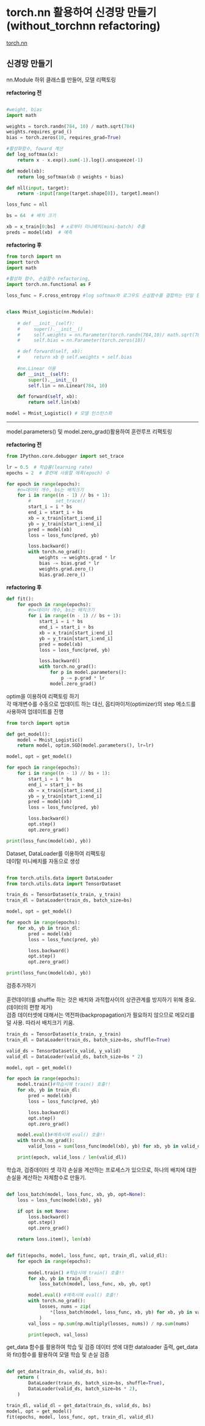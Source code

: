 # torch.nn 활용하여 신경망 만들기(without_torchnn refactoring)

[torch.nn](https://tutorials.pytorch.kr/beginner/nn_tutorial.html)



## 신경망 만들기
nn.Module 하위 클래스를 만들어, 모델 리팩토링

__refactoring 전__
```python

#weight, bias
import math

weights = torch.randn(784, 10) / math.sqrt(784)
weights.requires_grad_()
bias = torch.zeros(10, requires_grad=True)

#활성화함수, foward 계산 
def log_softmax(x):
    return x - x.exp().sum(-1).log().unsqueeze(-1)

def model(xb):
    return log_softmax(xb @ weights + bias)

def nll(input, target):
    return -input[range(target.shape[0]), target].mean()

loss_func = nll

bs = 64  # 배치 크기

xb = x_train[0:bs]  # x로부터 미니배치(mini-batch) 추출
preds = model(xb)  # 예측


```

__refactoring 후__

```python
from torch import nn
import torch 
import math

#활성화 함수, 손실함수 refactoring, 
import torch.nn.functional as F

loss_func = F.cross_entropy #log softmax와 로그우도 손실함수를 결합하는 단일 함수. 모델에서 log softmax 제거 


class Mnist_Logistic(nn.Module):
    
    # def __init__(self):
    #     super().__init__()
    #     self.weights = nn.Parameter(torch.randn(784,10)/ math.sqrt(784))
    #     self.bias = nn.Parameter(torch.zeros(10))

    # def forward(self, xb):
    #     return xb @ self.weights + self.bias
    
    #nn.Linear 이용
    def __init__(self):
        super().__init__()
        self.lin = nn.Linear(784, 10)

    def forward(self, xb):
        return self.lin(xb)

model = Mnist_Logistic() # 모델 인스턴스화
```
---

model.parameters() 및 model.zero_grad()활용하여  훈련루프 리팩토링

__refactoring 전__

```python
from IPython.core.debugger import set_trace

lr = 0.5  # 학습률(learning rate)
epochs = 2  # 훈련에 사용할 에폭(epoch) 수

for epoch in range(epochs):
    #n=데이터 개수, bs는 배치크기
    for i in range((n - 1) // bs + 1): 
        #         set_trace()
        start_i = i * bs
        end_i = start_i + bs
        xb = x_train[start_i:end_i]
        yb = y_train[start_i:end_i]
        pred = model(xb)
        loss = loss_func(pred, yb)

        loss.backward()
        with torch.no_grad():
            weights -= weights.grad * lr
            bias -= bias.grad * lr
            weights.grad.zero_()
            bias.grad.zero_()
```

__refactoring 후__
```python
def fit():
    for epoch in range(epochs):
        #n=데이터 개수, bs는 배치크기
        for i in range((n - 1) // bs + 1):
            start_i = i * bs
            end_i = start_i + bs
            xb = x_train[start_i:end_i]
            yb = y_train[start_i:end_i]
            pred = model(xb)
            loss = loss_func(pred, yb)

            loss.backward()
            with torch.no_grad():
                for p in model.parameters():
                    p -= p.grad * lr
                model.zero_grad()
```

optim을 이용하여 리팩토링 하기<br>
각 매개변수를 수동으로 업데이트 하는 대신, 옵티마이저(optimizer)의 step 메소드를 사용하여 업데이트를 진행

```python
from torch import optim

def get_model():
    model = Mnist_Logistic()
    return model, optim.SGD(model.parameters(), lr=lr)

model, opt = get_model()

for epoch in range(epochs):
    for i in range((n - 1) // bs + 1):
        start_i = i * bs
        end_i = start_i + bs
        xb = x_train[start_i:end_i]
        yb = y_train[start_i:end_i]
        pred = model(xb)
        loss = loss_func(pred, yb)

        loss.backward()
        opt.step()
        opt.zero_grad()

print(loss_func(model(xb), yb))

```

Dataset, DataLoader를 이용하여 리팩토링<br>
데이텉 미니배치를 자동으로 생성

```python

from torch.utils.data import DataLoader
from torch.utils.data import TensorDataset

train_ds = TensorDataset(x_train, y_train)
train_dl = DataLoader(train_ds, batch_size=bs)

model, opt = get_model()

for epoch in range(epochs):
    for xb, yb in train_dl:
        pred = model(xb)
        loss = loss_func(pred, yb)

        loss.backward()
        opt.step()
        opt.zero_grad()

print(loss_func(model(xb), yb))
```

검증추가하기<br>
<br>
훈련데이터를 shuffle 하는 것은 배치와 과적합사이의 상관관계를 방지하기 위해 중요. (데이터의 편향 제거)<br>
검증 데이터셋에 대해서는 역전파(backpropagation)가 필요하지 않으므로 메모리를 덜 사용. 따라서 배치크기 키움.
```python
train_ds = TensorDataset(x_train, y_train)
train_dl = DataLoader(train_ds, batch_size=bs, shuffle=True)

valid_ds = TensorDataset(x_valid, y_valid)
valid_dl = DataLoader(valid_ds, batch_size=bs * 2)

model, opt = get_model()

for epoch in range(epochs):
    model.train()#학습시에 train() 호출!!
    for xb, yb in train_dl:
        pred = model(xb)
        loss = loss_func(pred, yb)

        loss.backward()
        opt.step()
        opt.zero_grad()

    model.eval()#예측시에 eval() 호출!!
    with torch.no_grad():
        valid_loss = sum(loss_func(model(xb), yb) for xb, yb in valid_dl)

    print(epoch, valid_loss / len(valid_dl))
```
학습과, 검증데이터 셋 각각 손실을 계산하는 프로세스가 있으므로, 하나의 배치에 대한 손실을 계산하는 자체함수로 만들기.
```python

def loss_batch(model, loss_func, xb, yb, opt=None):
    loss = loss_func(model(xb), yb)

    if opt is not None:
        loss.backward()
        opt.step()
        opt.zero_grad()

    return loss.item(), len(xb)


def fit(epochs, model, loss_func, opt, train_dl, valid_dl):
    for epoch in range(epochs):
        
        model.train() #학습시에 train() 호출!!
        for xb, yb in train_dl:
            loss_batch(model, loss_func, xb, yb, opt)

        model.eval() #예측시에 eval() 호출!!
        with torch.no_grad():
            losses, nums = zip(
                *[loss_batch(model, loss_func, xb, yb) for xb, yb in valid_dl]
            )
        val_loss = np.sum(np.multiply(losses, nums)) / np.sum(nums)

        print(epoch, val_loss)
```
get_data 함수를 활용하여 학습 및 검증 데이터 셋에 대한 dataloader 출력,
get_data와 fit()함수를 활용하여 모델 학습 및 손실 검증
```python

def get_data(train_ds, valid_ds, bs):
    return (
        DataLoader(train_ds, batch_size=bs, shuffle=True),
        DataLoader(valid_ds, batch_size=bs * 2),
    )

train_dl, valid_dl = get_data(train_ds, valid_ds, bs)
model, opt = get_model()
fit(epochs, model, loss_func, opt, train_dl, valid_dl)

```